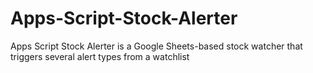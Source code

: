 # Apps-Script-Stock-Alerter
Apps Script Stock Alerter is a Google Sheets-based stock watcher that triggers several alert types from a watchlist
